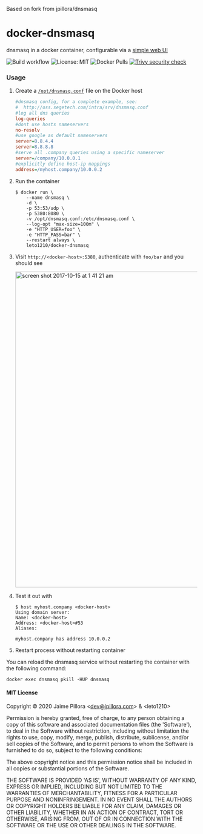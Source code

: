 Based on fork from jpillora/dnsmasq

# docker-dnsmasq

dnsmasq in a docker container, configurable via a [simple web UI](https://github.com/jpillora/webproc)


![Build workflow](https://github.com/leto1210/docker-dnsmasq/actions/workflows/docker-image.yml/badge.svg)
![License: MIT](https://img.shields.io/badge/License-MIT-yellow.svg)
![Docker Pulls](https://img.shields.io/docker/pulls/leto1210/docker-dnsmasq)
[![Trivy security check](https://github.com/leto1210/docker-dnsmasq/actions/workflows/trivy.yml/badge.svg)](https://github.com/leto1210/docker-dnsmasq/actions/workflows/trivy.yml)

### Usage

1. Create a [`/opt/dnsmasq.conf`](http://oss.segetech.com/intra/srv/dnsmasq.conf) file on the Docker host

	``` ini
	#dnsmasq config, for a complete example, see:
	#  http://oss.segetech.com/intra/srv/dnsmasq.conf
	#log all dns queries
	log-queries
	#dont use hosts nameservers
	no-resolv
	#use google as default nameservers
	server=8.8.4.4
	server=8.8.8.8
	#serve all .company queries using a specific nameserver
	server=/company/10.0.0.1
	#explicitly define host-ip mappings
	address=/myhost.company/10.0.0.2
	```

1. Run the container

	```
	$ docker run \
		--name dnsmasq \
		-d \
		-p 53:53/udp \
		-p 5380:8080 \
		-v /opt/dnsmasq.conf:/etc/dnsmasq.conf \
		--log-opt "max-size=100m" \
		-e "HTTP_USER=foo" \
		-e "HTTP_PASS=bar" \
		--restart always \
		leto1210/docker-dnsmasq
	```

1. Visit `http://<docker-host>:5380`, authenticate with `foo/bar` and you should see

	<img width="833" alt="screen shot 2017-10-15 at 1 41 21 am" src="https://user-images.githubusercontent.com/633843/31580966-baacba62-b1a9-11e7-8439-ca1ddfe828dd.png">

1. Test it out with

	```
	$ host myhost.company <docker-host>
	Using domain server:
	Name: <docker-host>
	Address: <docker-host>#53
	Aliases:

	myhost.company has address 10.0.0.2
	```
 
 1. Restart process without restarting container

   You can reload the dnsmasq service without restarting the container with the following command:
   	
   	docker exec dnsmasq pkill -HUP dnsmasq   	


#### MIT License

Copyright &copy; 2020 Jaime Pillora &lt;dev@jpillora.com&gt; & &lt;leto1210&gt;

Permission is hereby granted, free of charge, to any person obtaining
a copy of this software and associated documentation files (the
'Software'), to deal in the Software without restriction, including
without limitation the rights to use, copy, modify, merge, publish,
distribute, sublicense, and/or sell copies of the Software, and to
permit persons to whom the Software is furnished to do so, subject to
the following conditions:

The above copyright notice and this permission notice shall be
included in all copies or substantial portions of the Software.

THE SOFTWARE IS PROVIDED 'AS IS', WITHOUT WARRANTY OF ANY KIND,
EXPRESS OR IMPLIED, INCLUDING BUT NOT LIMITED TO THE WARRANTIES OF
MERCHANTABILITY, FITNESS FOR A PARTICULAR PURPOSE AND NONINFRINGEMENT.
IN NO EVENT SHALL THE AUTHORS OR COPYRIGHT HOLDERS BE LIABLE FOR ANY
CLAIM, DAMAGES OR OTHER LIABILITY, WHETHER IN AN ACTION OF CONTRACT,
TORT OR OTHERWISE, ARISING FROM, OUT OF OR IN CONNECTION WITH THE
SOFTWARE OR THE USE OR OTHER DEALINGS IN THE SOFTWARE.


[dockerhub]: https://hub.docker.com/r/leto1210/docker-dnsmasq/
